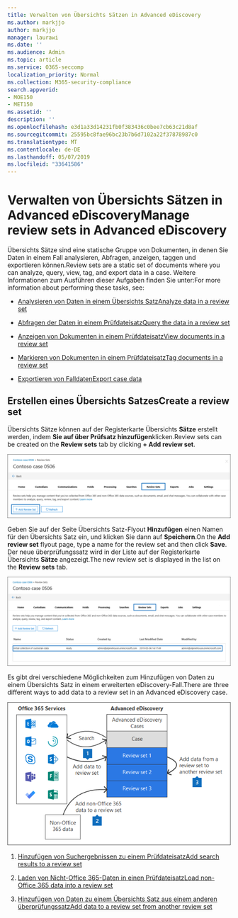 ```yaml
---
title: Verwalten von Übersichts Sätzen in Advanced eDiscovery
ms.author: markjjo
author: markjjo
manager: laurawi
ms.date: ''
ms.audience: Admin
ms.topic: article
ms.service: O365-seccomp
localization_priority: Normal
ms.collection: M365-security-compliance
search.appverid:
- MOE150
- MET150
ms.assetid: ''
description: ''
ms.openlocfilehash: e3d1a33d14231fb0f383436c0bee7cb63c21d8af
ms.sourcegitcommit: 25595bc8fae96bc23b7b6d7102a22f37878987c0
ms.translationtype: MT
ms.contentlocale: de-DE
ms.lasthandoff: 05/07/2019
ms.locfileid: "33641586"
---
```

# <a name="manage-review-sets-in-advanced-ediscovery"></a><span data-ttu-id="454bc-102">Verwalten von Übersichts Sätzen in Advanced eDiscovery</span><span class="sxs-lookup"><span data-stu-id="454bc-102">Manage review sets in Advanced eDiscovery</span></span>

<span data-ttu-id="454bc-103">Übersichts Sätze sind eine statische Gruppe von Dokumenten, in denen Sie Daten in einem Fall analysieren, Abfragen, anzeigen, taggen und exportieren können.</span><span class="sxs-lookup"><span data-stu-id="454bc-103">Review sets are a static set of documents where you can analyze, query, view, tag, and export data in a case.</span></span> <span data-ttu-id="454bc-104">Weitere Informationen zum Ausführen dieser Aufgaben finden Sie unter:</span><span class="sxs-lookup"><span data-stu-id="454bc-104">For more information about performing these tasks, see:</span></span>

- [<span data-ttu-id="454bc-105">Analysieren von Daten in einem Übersichts Satz</span><span class="sxs-lookup"><span data-stu-id="454bc-105">Analyze data in a review set</span></span>](analyzing-data-in-review-set.md)

- [<span data-ttu-id="454bc-106">Abfragen der Daten in einem Prüfdateisatz</span><span class="sxs-lookup"><span data-stu-id="454bc-106">Query the data in a review set</span></span>](review-set-search.md)

- [<span data-ttu-id="454bc-107">Anzeigen von Dokumenten in einem Prüfdateisatz</span><span class="sxs-lookup"><span data-stu-id="454bc-107">View documents in a review set</span></span>](view-documents-in-review-set.md)

- [<span data-ttu-id="454bc-108">Markieren von Dokumenten in einem Prüfdateisatz</span><span class="sxs-lookup"><span data-stu-id="454bc-108">Tag documents in a review set</span></span>](tagging-documents.md)

- [<span data-ttu-id="454bc-109">Exportieren von Falldaten</span><span class="sxs-lookup"><span data-stu-id="454bc-109">Export case data</span></span>](exporting-data-ediscover20.md)

## <a name="create-a-review-set"></a><span data-ttu-id="454bc-110">Erstellen eines Übersichts Satzes</span><span class="sxs-lookup"><span data-stu-id="454bc-110">Create a review set</span></span>

<span data-ttu-id="454bc-111">Übersichts Sätze können auf der Registerkarte Übersichts **Sätze** erstellt werden, indem **Sie auf über Prüfsatz hinzufügen**klicken.</span><span class="sxs-lookup"><span data-stu-id="454bc-111">Review sets can be created on the **Review sets** tab by clicking **+ Add review set**.</span></span>

![Übersichts Satz hinzufügen](../media/f45c51d9-585d-47d1-b7fb-0288715e0b6a.png)

<span data-ttu-id="454bc-113">Geben Sie auf der Seite Übersichts Satz-Flyout **Hinzufügen** einen Namen für den Übersichts Satz ein, und klicken Sie dann auf **Speichern**.</span><span class="sxs-lookup"><span data-stu-id="454bc-113">On the **Add review set** flyout page, type a name for the review set and then click **Save**.</span></span>  <span data-ttu-id="454bc-114">Der neue überprüfungssatz wird in der Liste auf der Registerkarte Übersichts **Sätze** angezeigt.</span><span class="sxs-lookup"><span data-stu-id="454bc-114">The new review set is displayed in the list on the **Review sets** tab.</span></span>

![Neuer Übersichts Satz auf der Registerkarte "überarbeiten"](../media/AeDnewreviewset.png)

<span data-ttu-id="454bc-116">Es gibt drei verschiedene Möglichkeiten zum Hinzufügen von Daten zu einem Übersichts Satz in einem erweiterten eDiscovery-Fall.</span><span class="sxs-lookup"><span data-stu-id="454bc-116">There are three different ways to add data to a review set in an Advanced eDiscovery case.</span></span>

![Drei Möglichkeiten zum Hinzufügen zu einem Übersichts-Sets](../media/1f1f4efd-c03b-4255-bc3d-df358e56549c.png)

1. [<span data-ttu-id="454bc-118">Hinzufügen von Suchergebnissen zu einem Prüfdateisatz</span><span class="sxs-lookup"><span data-stu-id="454bc-118">Add search results to a review set</span></span>](add-data-to-review-set.md)

2. [<span data-ttu-id="454bc-119">Laden von Nicht-Office 365-Daten in einen Prüfdateisatz</span><span class="sxs-lookup"><span data-stu-id="454bc-119">Load non-Office 365 data into a review set</span></span>](load-non-office365-data.md)

3. [<span data-ttu-id="454bc-120">Hinzufügen von Daten zu einem Übersichts Satz aus einem anderen überprüfungssatz</span><span class="sxs-lookup"><span data-stu-id="454bc-120">Add data to a review set from another review set</span></span>](add-data-to-review-set-from-another-review-set.md)